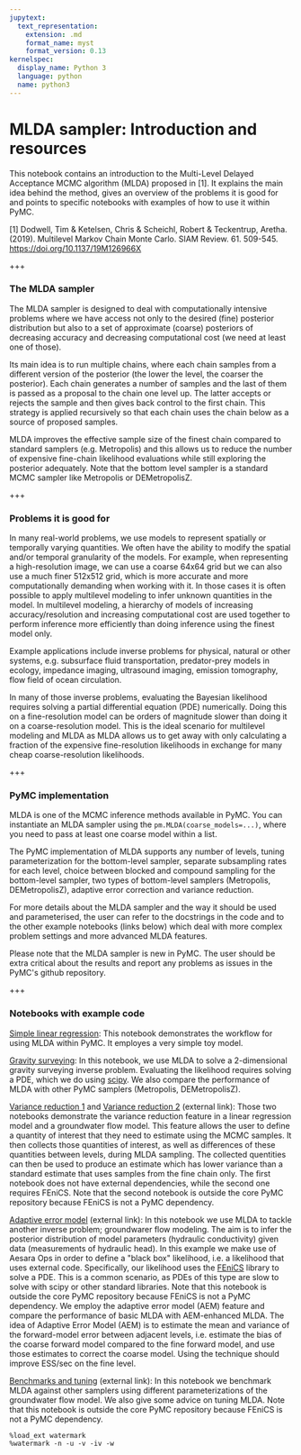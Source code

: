 ```yaml
---
jupytext:
  text_representation:
    extension: .md
    format_name: myst
    format_version: 0.13
kernelspec:
  display_name: Python 3
  language: python
  name: python3
---
```


# MLDA sampler: Introduction and resources

This notebook contains an introduction to the Multi-Level Delayed Acceptance MCMC algorithm (MLDA) proposed in [1]. It explains the main idea behind the method, gives an overview of the problems it is good for and points to specific notebooks with examples of how to use it within PyMC. 

[1] Dodwell, Tim & Ketelsen, Chris & Scheichl, Robert & Teckentrup, Aretha. (2019). Multilevel Markov Chain Monte Carlo. SIAM Review. 61. 509-545. https://doi.org/10.1137/19M126966X

+++

### The MLDA sampler

The MLDA sampler is designed to deal with computationally intensive problems where we have access not only to the desired (fine) posterior distribution but also to a set of approximate (coarse) posteriors of decreasing accuracy and decreasing computational cost (we need at least one of those). 

Its main idea is to run multiple chains, where each chain samples from a different version of the posterior (the lower the level, the coarser the posterior). Each chain generates a number of samples and the last of them is passed as a proposal to the chain one level up. The latter accepts or rejects the sample and then gives back control to the first chain. This strategy is applied recursively so that each chain uses the chain below as a source of proposed samples. 

MLDA improves the effective sample size of the finest chain compared to standard samplers (e.g. Metropolis) and this allows us to reduce the number of expensive fine-chain likelihood evaluations while still exploring the posterior adequately. Note that the bottom level sampler is a standard MCMC sampler like Metropolis or DEMetropolisZ.

+++

### Problems it is good for

In many real-world problems, we use models to represent spatially or temporally varying quantities. We often have the ability to modify the spatial and/or temporal granularity of the models. For example, when representing a high-resolution image, we can use a coarse 64x64 grid but we can also use a much finer 512x512 grid, which is more accurate and more computationally demanding when working with it. In those cases it is often possible to apply multilevel modeling to infer unknown quantities in the model. In multilevel modeling, a hierarchy of models of increasing accuracy/resolution and increasing computational cost are used together to perform inference more efficiently than doing inference using the finest model only. 

Example applications include inverse problems for physical, natural or other systems, e.g. subsurface fluid transportation, predator-prey models in ecology, impedance imaging, ultrasound imaging, emission tomography, flow field of ocean circulation. 

In many of those inverse problems, evaluating the Bayesian likelihood requires solving a partial differential equation (PDE) numerically. Doing this on a fine-resolution model can be orders of magnitude slower than doing it on a coarse-resolution model. This is the ideal scenario for multilevel modeling and MLDA as MLDA allows us to get away with only calculating a fraction of the expensive fine-resolution likelihoods in exchange for many cheap coarse-resolution likelihoods.

+++

### PyMC implementation

MLDA is one of the MCMC inference methods available in PyMC. You can instantiate an MLDA sampler using the `pm.MLDA(coarse_models=...)`, where you need to pass at least one coarse model within a list.

The PyMC implementation of MLDA supports any number of levels, tuning parameterization for the bottom-level sampler, separate subsampling rates for each level, choice between blocked and compound sampling for the bottom-level sampler, two types of bottom-level samplers (Metropolis, DEMetropolisZ), adaptive error correction and variance reduction.

For more details about the MLDA sampler and the way it should be used and parameterised, the user can refer to the docstrings in the code and to the other example notebooks (links below) which deal with more complex problem settings and more advanced MLDA features.

Please note that the MLDA sampler is new in PyMC. The user should be extra critical about the results and report any problems as issues in the PyMC's github repository.

+++

### Notebooks with example code


[Simple linear regression](./MLDA_simple_linear_regression.ipynb): This notebook demonstrates the workflow for using MLDA within PyMC. It employes a very simple toy model.

[Gravity surveying](./MLDA_gravity_surveying.ipynb): In this notebook, we use MLDA to solve a 2-dimensional gravity surveying inverse problem. Evaluating the likelihood requires solving a PDE, which we do using [scipy](https://www.scipy.org/). We also compare the performance of MLDA with other PyMC samplers (Metropolis, DEMetropolisZ).

[Variance reduction 1](./MLDA_variance_reduction_linear_regression.ipynb) and [Variance reduction 2](https://github.com/alan-turing-institute/pymc/blob/mlda_all_notebooks/docs/source/notebooks/MLDA_variance_reduction_groundwater.ipynb) (external link): Those two notebooks demonstrate the variance reduction feature in a linear regression model and a groundwater flow model. This feature allows the user to define a quantity of interest that they need to estimate using the MCMC samples. It then collects those quantities of interest, as well as differences of these quantities between levels, during MLDA sampling. The collected quentities can then be used to produce an estimate which has lower variance than a standard estimate that uses samples from the fine chain only. The first notebook does not have external dependencies, while the second one requires FEniCS. Note that the second notebook is outside the core PyMC repository because FEniCS is not a PyMC dependency.

[Adaptive error model](https://github.com/alan-turing-institute/pymc/blob/mlda_all_notebooks/docs/source/notebooks/MLDA_adaptive_error_model.ipynb) (external link): In this notebook we use MLDA to tackle another inverse problem; groundwarer flow modeling. The aim is to infer the posterior distribution of model parameters (hydraulic conductivity) given data (measurements of hydraulic head). In this example we make use of Aesara Ops in order to define a "black box" likelihood, i.e. a likelihood that uses external code. Specifically, our likelihood uses the [FEniCS](https://fenicsproject.org/) library to solve a PDE. This is a common scenario, as PDEs of this type are slow to solve with scipy or other standard libraries. Note that this notebook is outside the core PyMC repository because FEniCS is not a PyMC dependency. We employ the adaptive error model (AEM) feature and compare the performance of basic MLDA with AEM-enhanced MLDA. The idea of Adaptive Error Model (AEM) is to estimate the mean and variance of the forward-model error between adjacent levels, i.e. estimate the bias of the coarse forward model compared to the fine forward model, and use those estimates to correct the coarse model. Using the technique should improve ESS/sec on the fine level.

[Benchmarks and tuning](https://github.com/alan-turing-institute/pymc/blob/mlda_all_notebooks/docs/source/notebooks/MLDA_benchmarks_tuning.ipynb) (external link): In this notebook we benchmark MLDA against other samplers using different parameterizations of the groundwater flow model. We also give some advice on tuning MLDA. Note that this notebook is outside the core PyMC repository because FEniCS is not a PyMC dependency.

```{code-cell} ipython3
%load_ext watermark
%watermark -n -u -v -iv -w
```
